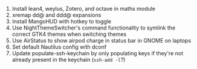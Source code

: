 1. Install lean4, weylus, Zotero, and octave in maths module
2. xremap dd@ and ddd@ expansions
3. Install MangoHUD with hotkey to toggle
4. Use NightThemeSwitcher's command functionality to symlink the correct GTK4 themes when switching themes
5. Use AirStatus to show airpod charge in status bar in GNOME on laptops
6. Set default Nautilus config with dconf
7. Update populate-ssh-keychain by only populating keys if they're not already present in the keychain (`ssh-add -l`?)
